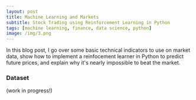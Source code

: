 ```yaml
---
layout: post
title: Machine Learning and Markets
subtitle: Stock Trading using Reinforcement Learning in Python
tags: [machine learning, finance, data science, python]
image: /img/3.png
---
```


In this blog post, I go over some basic technical indicators to use on market data, show how to implement a reinfocement learner in Python to predict future prices, and explain why it's nearly impossible to beat the market.

### Dataset

(work in progress!)